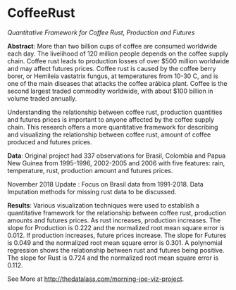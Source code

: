 # CoffeeRust

*Quantitative Framework for Coffee Rust, Production and Futures*

__Abstract__: More than two billion cups of coffee are consumed worldwide each day. The livelihood of 120 million people depends on the coffee supply chain. Coffee rust leads to production losses of over $500 million worldwide and may affect futures prices. Coffee rust is caused by the coffee berry borer, or Hemileia vastatrix fungus, at temperatures from 10-30 C, and is one of the main diseases that attacks the coffee arábica plant. Coffee is the second largest traded commodity worldwide, with about $100 billion in volume traded annually.
  
Understanding the relationship between coffee rust, production quantities and futures prices is important to anyone affected by the coffee supply chain. This research offers a more quantitative framework for describing and visualizing the relationship between coffee rust, amount of coffee produced and futures prices.

__Data__: Original project had 337 observations for Brasil, Colombia and Papua New Guinea from 1995-1996, 2002-2005 and 2006 with five features: rain, temperature, rust, production amount and futures prices. 

November 2018 Update : Focus on Brasil data from 1991-2018. Data Imputation methods for missing rust data to be discussed.

__Results__: Various visualization techniques were used to establish a quantitative framework for the relationship between coffee rust, production amounts and futures prices. As rust increases, production increases. The slope for Production is 0.222 and the normalized root mean square error is 0.012. If production increases, future prices increase. The slope for Futures is 0.049 and the normalized root mean square error is 0.301. A polynomial regression shows the relationship between rust and futures being positive. The slope for Rust is 0.724 and the normalized root mean square error is 0.112.

See More at http://thedatalass.com/morning-joe-viz-project.
